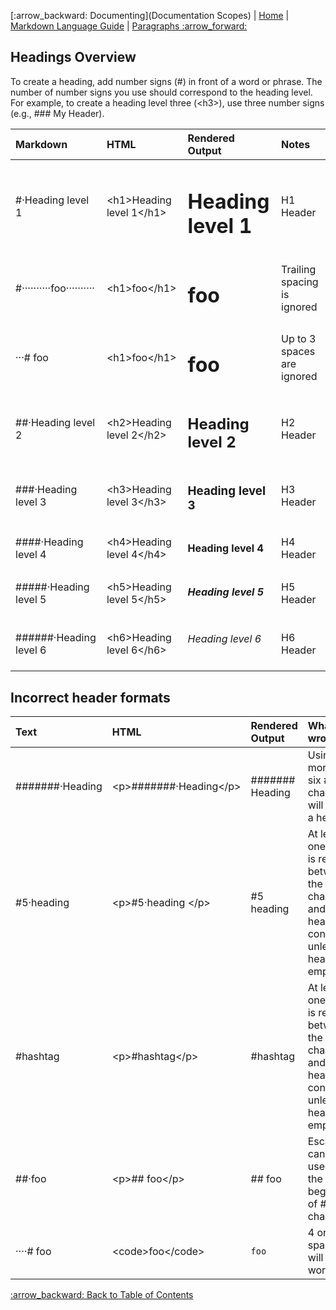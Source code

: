 [:arrow\_backward: Documenting](Documentation Scopes) | [Home](home) | [Markdown Language Guide](Markdown_Language_Guide) | [Paragraphs :arrow\_forward:](Paragraphs_Tutorial)

## Headings Overview
To create a heading, add number signs (\#) in front of a word or phrase. The number of number signs you use should correspond to the heading level. For example, to create a heading level three (\<h3>), use three number signs (e.g., \#\#\# My Header).

| **Markdown** | **HTML** | **Rendered Output** | **Notes** |
|:-------------|:---------|:--------------------|:----------|
| #·Heading level 1 | \<h1>Heading level 1\</h1> | <h1>Heading level 1</h1> | H1 Header |
| #··········foo·········· | \<h1>foo\</h1> | <h1>foo</h1> | Trailing spacing is ignored |
| ···# foo | \<h1>foo\</h1> | <h1>foo</h1> | Up to 3 spaces are ignored |
| ##·Heading level 2 | \<h2>Heading level 2\</h2> | <h2>Heading level 2</h2> | H2 Header |
| ###·Heading level 3 | \<h3>Heading level 3\</h3> | <h3>Heading level 3</h3> | H3 Header |
| ####·Heading level 4 | \<h4>Heading level 4\</h4> | <h4>Heading level 4</h4> | H4 Header |
| #####·Heading level 5 | \<h5>Heading level 5\</h5> | <h5>Heading level 5</h5> | H5 Header |
| ######·Heading level 6 | \<h6>Heading level 6\</h6> | <h6>Heading level 6</h6> | H6 Header |

## Incorrect header formats

| **Text** | **HTML** | **Rendered Output**| **What is wrong?** |
|:---------|:---------|:-------------------|:-------------------|
| #######·Heading | \<p>#######·Heading\</p> | ####### Heading | Using more then six \# characters will not be a heading |
| #5·heading | \<p>#5·heading \</p> | #5 heading | At least one space is required between the # characters and the heading’s contents, unless the heading is empty. |
| #hashtag | \<p>#hashtag\</p> | #hashtag | At least one space is required between the # characters and the heading’s contents, unless the heading is empty. |
| \##·foo | \<p>## foo\</p> | ## foo | Escape cannot be used at the beginning of # character |
| ····# foo | \<code>foo\</code> | <code>foo</code> | 4 or more spaces will not work |

[:arrow\_backward: Back to Table of Contents](Markdown_Language_Guide)